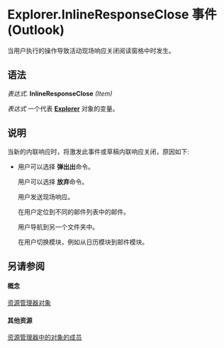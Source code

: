 
# Explorer.InlineResponseClose 事件 (Outlook)
当用户执行的操作导致活动现场响应关闭阅读窗格中时发生。

## 语法

 _表达式_. **InlineResponseClose** _(Item)_

 _表达式_ 一个代表 **[Explorer](026591e5-049f-503a-4166-34e6dbc225fb.md)** 对象的变量。


## 说明

当新的内联响应时，将激发此事件或草稿内联响应关闭，原因如下:


- 用户可以选择 **弹出出**命令。
    
    用户可以选择 **放弃**命令。
    
    用户发送现场响应。
    
    在用户定位到不同的邮件列表中的邮件。
    
    用户导航到另一个文件夹中。
    
    在用户切换模块，例如从日历模块到邮件模块。
    

## 另请参阅


#### 概念


[资源管理器对象](026591e5-049f-503a-4166-34e6dbc225fb.md)
#### 其他资源


[资源管理器中的对象的成员](4412c507-4dcd-6005-b9c8-11824624250d.md)